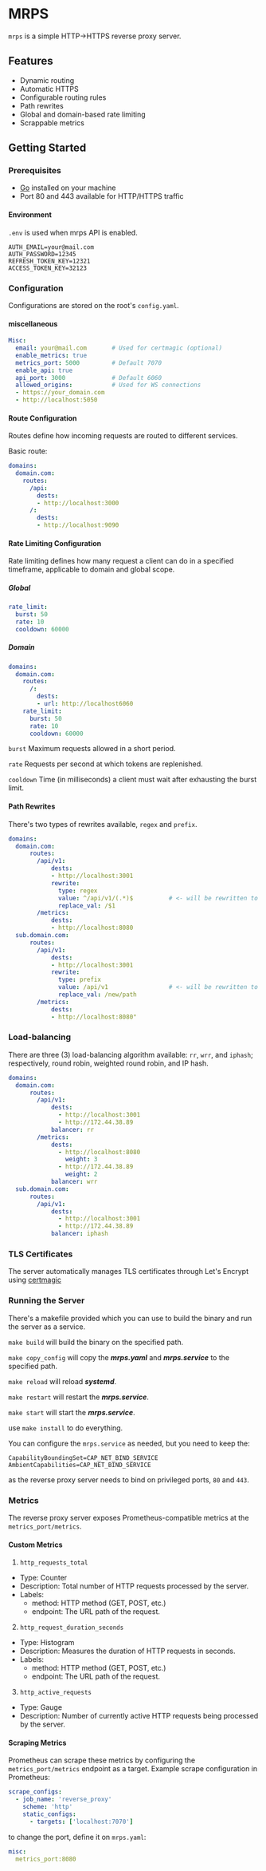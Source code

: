 # MRPS

`mrps` is a simple HTTP->HTTPS reverse proxy server.

## Features

- Dynamic routing
- Automatic HTTPS
- Configurable routing rules
- Path rewrites
- Global and domain-based rate limiting
- Scrappable metrics

## Getting Started

### Prerequisites

- [Go](https://golang.org/dl/) installed on your machine
- Port 80 and 443 available for HTTP/HTTPS traffic

#### Environment

`.env` is used when mrps API is enabled.

```
AUTH_EMAIL=your@mail.com
AUTH_PASSWORD=12345
REFRESH_TOKEN_KEY=12321
ACCESS_TOKEN_KEY=32123
```

### Configuration

Configurations are stored on the root's `config.yaml`.

#### miscellaneous

```yaml
Misc:
  email: your@mail.com       # Used for certmagic (optional)
  enable_metrics: true
  metrics_port: 5000         # Default 7070
  enable_api: true
  api_port: 3000             # Default 6060
  allowed_origins:           # Used for WS connections
  - https://your_domain.com
  - http://localhost:5050
```

#### Route Configuration

Routes define how incoming requests are routed to different services.

Basic route:

```yaml
domains:
  domain.com:
    routes:
      /api:
        dests:
        - http://localhost:3000
      /:
        dests:
        - http://localhost:9090
```

#### Rate Limiting Configuration

Rate limiting defines how many request a client can do in a specified timeframe, applicable to domain and global scope.

##### Global

```yaml
rate_limit:
  burst: 50
  rate: 10
  cooldown: 60000
```

##### Domain

```yaml
domains:
  domain.com:
    routes:
      /:
        dests:
        - url: http://localhost6060
    rate_limit:
      burst: 50
      rate: 10
      cooldown: 60000
```

`burst` Maximum requests allowed in a short period.

`rate` Requests per second at which tokens are replenished.

`cooldown` Time (in milliseconds) a client must wait after exhausting the burst limit.

#### Path Rewrites

There's two types of rewrites available, `regex` and `prefix`.

```yaml
domains:                                       
  domain.com:                                                       
      routes:                                  
        /api/v1:                               
            dests:
            - http://localhost:3001
            rewrite:
              type: regex
              value: ^/api/v1/(.*)$          # <- will be rewritten to /
              replace_val: /$1
        /metrics:
            dests:
            - http://localhost:8080  
  sub.domain.com:                                                       
      routes:                                  
        /api/v1:                               
            dests:
            - http://localhost:3001
            rewrite:
              type: prefix
              value: /api/v1                 # <- will be rewritten to /new/path
              replace_val: /new/path
        /metrics:
            dests:
            - http://localhost:8080" 
```

### Load-balancing

There are three (3) load-balancing algorithm available: `rr`, `wrr`, and `iphash`; respectively, round robin, weighted round robin, and IP hash.

```yaml
domains:                                       
  domain.com:                                                       
      routes:                                  
        /api/v1:                               
            dests: 
              - http://localhost:3001
              - http://172.44.38.89
            balancer: rr
        /metrics:
            dests:
              - http://localhost:8080
                weight: 3
              - http://172.44.38.89
                weight: 2
            balancer: wrr
  sub.domain.com:                                                       
      routes:                                  
        /api/v1:                               
            dests:
              - http://localhost:3001
              - http://172.44.38.89
            balancer: iphash
```

### TLS Certificates

The server automatically manages TLS certificates through Let's Encrypt using [certmagic](https://github.com/caddyserver/certmagic)

### Running the Server

There's a makefile provided which you can use to build the binary and run the server as a service.

`make build` will build the binary on the specified path.

`make copy_config` will copy the ***mrps.yaml*** and ***mrps.service*** to the specified path.

`make reload` will reload ***systemd***.

`make restart` will restart the ***mrps.service***.

`make start` will start the ***mrps.service***.

use `make install` to do everything.

You can configure the `mrps.service` as needed, but you need to keep the:
```
CapabilityBoundingSet=CAP_NET_BIND_SERVICE
AmbientCapabilities=CAP_NET_BIND_SERVICE
```
as the reverse proxy server needs to bind on privileged ports, `80` and `443`.

### Metrics

The reverse proxy server exposes Prometheus-compatible metrics at the `metrics_port/metrics`.

#### Custom Metrics

1. `http_requests_total`
  - Type: Counter
  - Description: Total number of HTTP requests processed by the server.
  - Labels:
    - method: HTTP method (GET, POST, etc.)
    - endpoint: The URL path of the request.
2. `http_request_duration_seconds`
  - Type: Histogram
  - Description: Measures the duration of HTTP requests in seconds.
  - Labels:
    - method: HTTP method (GET, POST, etc.)
    - endpoint: The URL path of the request.
3. `http_active_requests`
  - Type: Gauge
  - Description: Number of currently active HTTP requests being processed by the server.

#### Scraping Metrics
Prometheus can scrape these metrics by configuring the  `metrics_port/metrics` endpoint as a target. Example scrape configuration in Prometheus:

```yaml
scrape_configs:
  - job_name: 'reverse_proxy'
    scheme: 'http'
    static_configs:
      - targets: ['localhost:7070']
```

to change the port, define it on `mrps.yaml`:

```yaml
misc:
  metrics_port:8080
```
